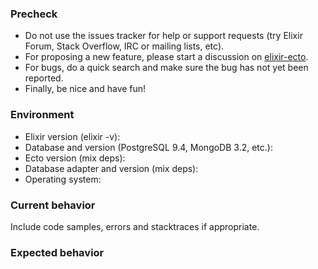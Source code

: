 ### Precheck

* Do not use the issues tracker for help or support requests (try Elixir Forum, Stack Overflow, IRC or mailing lists, etc).
* For proposing a new feature, please start a discussion on [elixir-ecto](https://groups.google.com/forum/#!forum/elixir-ecto).
* For bugs, do a quick search and make sure the bug has not yet been reported.
* Finally, be nice and have fun!

### Environment

* Elixir version (elixir -v):
* Database and version (PostgreSQL 9.4, MongoDB 3.2, etc.):
* Ecto version (mix deps):
* Database adapter and version (mix deps):
* Operating system:

### Current behavior

Include code samples, errors and stacktraces if appropriate.

### Expected behavior

